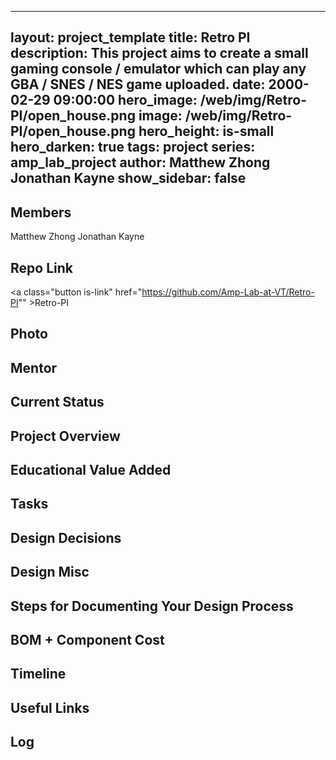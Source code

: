 
---
layout: project_template
title: Retro PI
description: This project aims to create a small gaming console / emulator which can play any GBA / SNES / NES game uploaded.
date: 2000-02-29 09:00:00
hero_image: /web/img/Retro-PI/open_house.png
image: /web/img/Retro-PI/open_house.png
hero_height: is-small
hero_darken: true
tags: project
series: amp_lab_project
author: Matthew Zhong
Jonathan Kayne
show_sidebar: false
---



## Members
Matthew Zhong
Jonathan Kayne

## Repo Link
<a class="button is-link" href="https://github.com/Amp-Lab-at-VT/Retro-PI"" >Retro-PI</a>

## Photo

## Mentor

## Current Status

## Project Overview


## Educational Value Added


## Tasks

## Design Decisions

## Design Misc

## Steps for Documenting Your Design Process

## BOM + Component Cost

## Timeline

## Useful Links

## Log
            